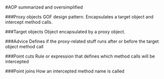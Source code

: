 #AOP summarized and oversimplified

###Proxy objects
GOF design pattern. Encapsulates a target object and intercept method calls.

###Target objects
Object encapsulated by a proxy object.

###Advice
Defines if the proxy-related stuff runs after or before the target object method call

###Point cuts
Rule or expression that defines which method calls will be intercepted

###Point joins
How an intercepted method name is called


